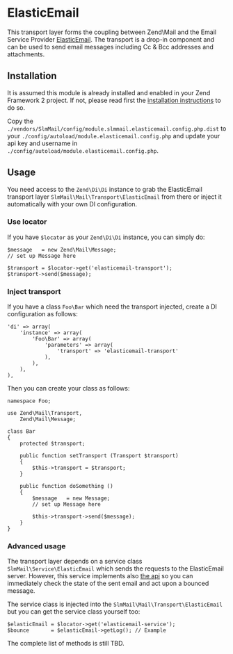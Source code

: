 ElasticEmail
===
This transport layer forms the coupling between Zend\Mail and the Email Service Provider [ElasticEmail](http://http://elasticemail.com/). The transport is a drop-in component and can be used to send email messages including Cc & Bcc addresses and attachments.

Installation
---
It is assumed this module is already installed and enabled in your Zend Framework 2 project. If not, please read first the [installation instructions](https://github.com/juriansluiman/SlmMail/blob/master/README.md) to do so.

Copy the `./vendors/SlmMail/config/module.slmmail.elasticemail.config.php.dist` to your `./config/autoload/module.elasticemail.config.php` and update your api key and username in `./config/autoload/module.elasticemail.config.php`.

Usage
---
You need access to the `Zend\Di\Di` instance to grab the ElasticEmail transport layer `SlmMail\Mail\Transport\ElasticEmail` from there or inject it automatically with your own DI configuration.

### Use locator
If you have `$locator` as your `Zend\Di\Di` instance, you can simply do:

    $message   = new Zend\Mail\Message;
    // set up Message here

    $transport = $locator->get('elasticemail-transport');
    $transport->send($message);

### Inject transport
If you have a class `Foo\Bar` which need the transport injected, create a DI configuration as follows:

    'di' => array(
        'instance' => array(
            'Foo\Bar' => array(
                'parameters' => array(
                    'transport' => 'elasticemail-transport'
                ),
            ),
        ),
    ),

Then you can create your class as follows:

    namespace Foo;
    
    use Zend\Mail\Transport,
        Zend\Mail\Message;
    
    class Bar
    {
        protected $transport;
        
        public function setTransport (Transport $transport)
        {
            $this->transport = $transport;
        }
        
        public function doSomething ()
        {
            $message   = new Message;
            // set up Message here

            $this->transport->send($message);
        }
    }

### Advanced usage
The transport layer depends on a service class `SlmMail\Service\ElasticEmail` which sends the requests to the ElasticEmail server. However, this service implements also [the api](http://elasticemail.com/api-documentation) so you can immediately check the state of the sent email and act upon a bounced message.

The service class is injected into the `SlmMail\Mail\Transport\ElasticEmail` but you can get the service class yourself too:

    $elasticEmail = $locator->get('elasticemail-service');
    $bounce       = $elasticEmail->getLog(); // Example
    
The complete list of methods is still TBD.